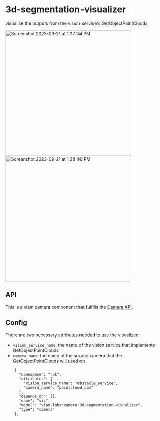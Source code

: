 # 3d-segmentation-visualizer
visualize the outputs from the vision service's GetObjectPointClouds

<img width="400" alt="Screenshot 2023-09-21 at 1 27 34 PM" src="https://github.com/viam-labs/3d-segmentation-visualizer/assets/8298653/62399349-4f11-4c71-b4bc-b80b23d709bb">
<img width="400" alt="Screenshot 2023-09-21 at 1 28 46 PM" src="https://github.com/viam-labs/3d-segmentation-visualizer/assets/8298653/00da23e9-460e-4b79-bef3-6dc12ae8bb35">

## API

This is a viam camera component that fulfills the [Camera API](https://pkg.go.dev/go.viam.com/rdk@v0.9.1/components/camera).

## Config

There are two necessary attributes needed to use the visualizer:

- `vision_service_name`: the name of the vision service that implements GetObjectPointClouds
- `camera_name`: the name of the source camera that the GetObjectPointClouds will used on

```
    {
      "namespace": "rdk",
      "attributes": {
        "vision_service_name": "obstacle_service",
        "camera_name": "pointcloud_cam"
      },
      "depends_on": [],
      "name": "viz",
      "model": "viam-labs:camera:3d-segmentation-visualizer",
      "type": "camera"
    },
```
